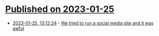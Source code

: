 # [Published on 2023-01-25](index.md)

* [2023-01-25, 13:12:24](https://news.ycombinator.com/item?id=34517830) - [We tried to run a social media site and it was awful](https://www.ft.com/content/8d995a24-d77c-4208-a3a6-603d8788ebcd)
